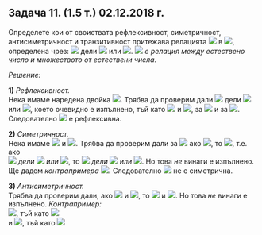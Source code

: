 ## Задача 11. (1.5 т.) 02.12.2018 г.
Определете кои от своиствата рефлексивност, симетричност, антисиметричност и транзитивност притежава релацията <img src="https://latex.codecogs.com/svg.latex?\Large&space;R"> в <img src="https://latex.codecogs.com/svg.latex?\Large&space;\mathbb{N}\times{P(\mathbb{N})}">, определена чрез: <img src="https://latex.codecogs.com/svg.latex?\Large&space;(a,A)R(b,B)\Leftrightarrow{a}"> дели <img src="https://latex.codecogs.com/svg.latex?\Large&space;b"> или <img src="https://latex.codecogs.com/svg.latex?\Large&space;B\subseteq{A}">. <img src="https://latex.codecogs.com/svg.latex?\Large&space;R"> *е релация между естествено число и множеството от естествени числа.*

*Решение:*

**1)** *Рефлексивност.*<br>
Нека имаме наредена двойка <img src="https://latex.codecogs.com/svg.latex?\Large&space;(a,A)">. Трябва да проверим дали <img src="https://latex.codecogs.com/svg.latex?\Large&space;(a,A)R(a,A)\Leftrightarrow{a}"> дели <img src="https://latex.codecogs.com/svg.latex?\Large&space;а"> или <img src="https://latex.codecogs.com/svg.latex?\Large&space;A\subseteq{A}">, което очевидно е изпълнено, тъй като <img src="https://latex.codecogs.com/svg.latex?\Large&space;a|a"> и <img src="https://latex.codecogs.com/svg.latex?\Large&space;A\subseteq{A}">, за <img src="https://latex.codecogs.com/svg.latex?\Large&space;\forall{a\in\mathbb{N}}"> и за <img src="https://latex.codecogs.com/svg.latex?\Large&space;\forall{A\subseteq{\mathbb{N}}}">. Следователно <img src="https://latex.codecogs.com/svg.latex?\Large&space;R"> е рефлексивна.

**2)** *Симетричност.* <br>
Нека имаме <img src="https://latex.codecogs.com/svg.latex?\Large&space;(a,A)"> и <img src="https://latex.codecogs.com/svg.latex?\Large&space;(b,B)">. Трябва да проверим дали за <img src="https://latex.codecogs.com/svg.latex?\Large&space;\forall{a,b,A,B:}"> ако <img src="https://latex.codecogs.com/svg.latex?\Large&space;(a,A)R(b,B)">, то <img src="https://latex.codecogs.com/svg.latex?\Large&space;(b,B)R(a,A)">, т.е. ако <br><img src="https://latex.codecogs.com/svg.latex?\Large&space;(a"> *дели* <img src="https://latex.codecogs.com/svg.latex?\Large&space;b"> *или* <img src="https://latex.codecogs.com/svg.latex?\Large&space;B\subseteq{A})">, то <img src="https://latex.codecogs.com/svg.latex?\Large&space;(b"> *дели* <img src="https://latex.codecogs.com/svg.latex?\Large&space;a"> *или* <img src="https://latex.codecogs.com/svg.latex?\Large&space;A\subseteq{B})">. Но това *не* винаги е изпълнено.<br>
Ще дадем *контрапримера* <img src="https://latex.codecogs.com/svg.latex?\Large&space;a=2,b=4,A=\{1,2\},B=\{1\}">. Следователно <img src="https://latex.codecogs.com/svg.latex?\Large&space;R"> не е симетрична.

**3)** *Антисиметричност.* <br>
Трябва да проверим дали, ако <img src="https://latex.codecogs.com/svg.latex?\Large&space;(a,A)R(b,B)"> и <img src="https://latex.codecogs.com/svg.latex?\Large&space;(b,B)R(a,A)">, то <img src="https://latex.codecogs.com/svg.latex?\Large&space;a=b"> и <img src="https://latex.codecogs.com/svg.latex?\Large&space;A=B">. Но това *не* винаги е изпълнено. 
*Контрапример:*<br>
<img src="https://latex.codecogs.com/svg.latex?\Large&space;(2,\{1\})R(4,\{1,2\})">, тъй като <img src="https://latex.codecogs.com/svg.latex?\Large&space;\underbrace{\underbrace{2|4}_{true}\lor\underbrace{\{1,2\}\subseteq\{1\}}_{false}}_{true}"><br> 
и <img src="https://latex.codecogs.com/svg.latex?\Large&space;(4,\{1,2\})R(2,\{1\})">, тъй като <img src="https://latex.codecogs.com/svg.latex?\Large&space;\underbrace{\underbrace{4|2}_{false}\lor\underbrace{\{1\}\subseteq{1,2}}_{true}}_{true}">
